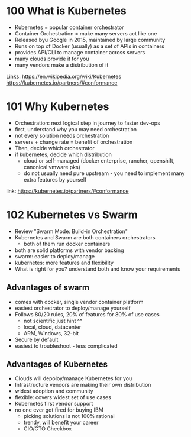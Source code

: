 # 100 What is Kubernetes

- Kubernetes = popular container orchestrator
- Container Orchestration = make many servers act like one
- Released byu Google in 2015, maintained by large community
- Runs on top of Docker (usually) as a set of APIs in containers
- provides API/CLI to manage container across servers
- many clouds provide it for you
- many vendors make a distribution of it

Links:
https://en.wikipedia.org/wiki/Kubernetes
https://kubernetes.io/partners/#conformance

# 101 Why Kubernetes

- Orchestration: next logical step in journey to faster dev-ops
- first, understand why you may need orchestration
- not every solution needs orchestration
- servers + change rate = benefit of orchestration
- Then, decide which orchestrator
- if kubernetes, decide which distribution
  - cloud or self-managed (docker enterprise, rancher, openshift, canonical vmware pks)
  - do not usually need pure upstream - you need to implement many extra features by yourself

link: https://kubernetes.io/partners/#conformance

# 102 Kubernetes vs Swarm
- Review "Swarm Mode: Build-in Orchestration"
- Kubernetes and Swarm are both containers orchestrators
    - both of them run docker containers 
- both are solid platforms with vendor backing
- swarm: easier to deploy/manage
- kubernetes: more features and flexibility
- What is right for you? understand both and know your requirements


## Advantages of swarm
- comes with docker, single vendor container platform 
- easiest orchestrator to deploy/manage yourself
- Follows 80/20 rules, 20% of features for 80% of use cases
    - not scientific just hint ^^
    - local, cloud, datacenter
    - ARM, Windows, 32-bit
- Secure by default
- easiest to troubleshoot - less complicated

## Advantages of Kubernetes
- Clouds will depoloy/manage Kubernetes for you
- Infrastructure vendors are making their own distribution
- widest adoption and community
- flexible: covers widest set of use cases
- Kubernetes first vendor support
- no one ever got fired for buying IBM
    - picking solutions is not 100% rational
    - trendy, will benefit your career
    - CIO/CTO Checkbox

